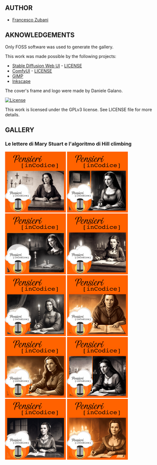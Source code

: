 ## AUTHOR

- [Francesco Zubani](https://www.linkedin.com/in/francesco-zubani-5957081a6/)

## AKNOWLEDGEMENTS

Only FOSS software was used to generate the gallery.

This work was made possible by the following projects:

- [Stable Diffusion Web UI](https://github.com/CompVis/stable-diffusion) - [LICENSE](https://github.com/CompVis/stable-diffusion/blob/main/LICENSE)
- [ComfyUI](https://github.com/comfyanonymous/ComfyUI) - [LICENSE](https://github.com/comfyanonymous/ComfyUI/blob/master/LICENSE)
- [GIMP](https://www.gimp.org/)
- [Inkscape](https://inkscape.org/)

The cover's frame and logo were made by Daniele Galano.

[![License](https://img.shields.io/badge/License-GPL%20v3-blue.svg)](http://www.gnu.org/licenses/gpl-3.0)

This work is licensed under the GPLv3 license.
See LICENSE file for more details.

## GALLERY

### Le lettere di Mary Stuart e l'algoritmo di Hill climbing

<div class="gallery">
  <a href="PIC120_01.png"><img class="thumbnail" src="thumbs/PIC120_01.png" alt="PIC120_01"></a>
  <a href="PIC120_02.png"><img class="thumbnail" src="thumbs/PIC120_02.png" alt="PIC120_02"></a>
  <a href="PIC120_03.png"><img class="thumbnail" src="thumbs/PIC120_03.png" alt="PIC120_03"></a>
  <a href="PIC120_04.png"><img class="thumbnail" src="thumbs/PIC120_04.png" alt="PIC120_04"></a>
  <a href="PIC120_05.png"><img class="thumbnail" src="thumbs/PIC120_05.png" alt="PIC120_05"></a>
  <a href="PIC120_06.png"><img class="thumbnail" src="thumbs/PIC120_06.png" alt="PIC120_06"></a>
  <a href="PIC120_07.png"><img class="thumbnail" src="thumbs/PIC120_07.png" alt="PIC120_07"></a>
  <a href="PIC120_08.png"><img class="thumbnail" src="thumbs/PIC120_08.png" alt="PIC120_08"></a>
  <a href="PIC120_09.png"><img class="thumbnail" src="thumbs/PIC120_09.png" alt="PIC120_09"></a>
  <a href="PIC120_10.png"><img class="thumbnail" src="thumbs/PIC120_10.png" alt="PIC120_10"></a>
</div>
</body>
</html>

